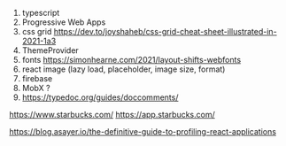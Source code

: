 1. typescript
2. Progressive Web Apps
3. css grid https://dev.to/joyshaheb/css-grid-cheat-sheet-illustrated-in-2021-1a3
4. ThemeProvider
5. fonts https://simonhearne.com/2021/layout-shifts-webfonts
6. react image (lazy load, placeholder, image size, format)
7. firebase
8. MobX ?
9. https://typedoc.org/guides/doccomments/

https://www.starbucks.com/
https://app.starbucks.com/

https://blog.asayer.io/the-definitive-guide-to-profiling-react-applications
